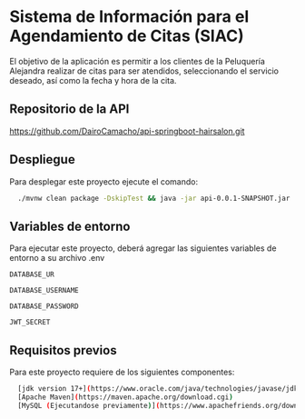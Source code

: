 
# Sistema de Información para el Agendamiento de Citas (SIAC)

El objetivo de la aplicación es permitir a los clientes de la Peluquería Alejandra realizar de citas para ser atendidos, seleccionando el servicio deseado, así como la fecha y hora de la cita.


## Repositorio de la API

https://github.com/DairoCamacho/api-springboot-hairsalon.git



## Despliegue

Para desplegar este proyecto ejecute el comando:

```bash
  ./mvnw clean package -DskipTest && java -jar api-0.0.1-SNAPSHOT.jar
```


## Variables de entorno

Para ejecutar este proyecto, deberá agregar las siguientes variables de entorno a su archivo .env

`DATABASE_UR`

`DATABASE_USERNAME`

`DATABASE_PASSWORD`

`JWT_SECRET`


## Requisitos previos

Para este proyecto requiere de los siguientes componentes:

```bash
  [jdk version 17+](https://www.oracle.com/java/technologies/javase/jdk17-archive-downloads.html)
  [Apache Maven](https://maven.apache.org/download.cgi)
  [MySQL (Ejecutandose previamente)](https://www.apachefriends.org/download.html)
```
    